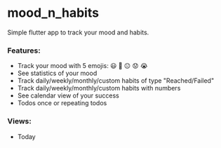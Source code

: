 # mood_n_habits

Simple flutter app to track your mood and habits.

### Features:

- Track your mood with 5 emojis: 😃 🙂 😐 😟 😭
- See statistics of your mood
- Track daily/weekly/monthly/custom habits of type "Reached/Failed"
- Track daily/weekly/monthly/custom habits with numbers
- See calendar view of your success
- Todos once or repeating todos

### Views:
- Today